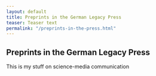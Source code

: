 ```yaml
---
layout: default
title: Preprints in the German Legacy Press
teaser: Teaser text
permalink: "/preprints-in-the-press.html"
---
```


## Preprints in the German Legacy Press

This is my stuff on science-media communication
